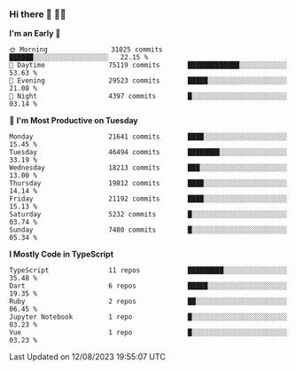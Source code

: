 ### Hi there 👋 🧑‍💻



<!--START_SECTION:waka-->
**I'm an Early 🐤** 

```text
🌞 Morning                31025 commits       ██████░░░░░░░░░░░░░░░░░░░   22.15 % 
🌆 Daytime                75119 commits       █████████████░░░░░░░░░░░░   53.63 % 
🌃 Evening                29523 commits       █████░░░░░░░░░░░░░░░░░░░░   21.08 % 
🌙 Night                  4397 commits        █░░░░░░░░░░░░░░░░░░░░░░░░   03.14 % 
```
📅 **I'm Most Productive on Tuesday** 

```text
Monday                   21641 commits       ████░░░░░░░░░░░░░░░░░░░░░   15.45 % 
Tuesday                  46494 commits       ████████░░░░░░░░░░░░░░░░░   33.19 % 
Wednesday                18213 commits       ███░░░░░░░░░░░░░░░░░░░░░░   13.00 % 
Thursday                 19812 commits       ████░░░░░░░░░░░░░░░░░░░░░   14.14 % 
Friday                   21192 commits       ████░░░░░░░░░░░░░░░░░░░░░   15.13 % 
Saturday                 5232 commits        █░░░░░░░░░░░░░░░░░░░░░░░░   03.74 % 
Sunday                   7480 commits        █░░░░░░░░░░░░░░░░░░░░░░░░   05.34 % 
```


**I Mostly Code in TypeScript** 

```text
TypeScript               11 repos            █████████░░░░░░░░░░░░░░░░   35.48 % 
Dart                     6 repos             █████░░░░░░░░░░░░░░░░░░░░   19.35 % 
Ruby                     2 repos             ██░░░░░░░░░░░░░░░░░░░░░░░   06.45 % 
Jupyter Notebook         1 repo              █░░░░░░░░░░░░░░░░░░░░░░░░   03.23 % 
Vue                      1 repo              █░░░░░░░░░░░░░░░░░░░░░░░░   03.23 % 
```




 Last Updated on 12/08/2023 19:55:07 UTC
<!--END_SECTION:waka-->


